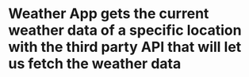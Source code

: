 # Weather App gets the current weather data of a specific location with the third party API that will let us fetch the weather data
